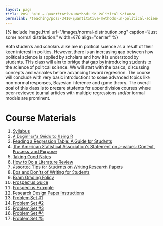 ```yaml
---
layout: page
title: POSC 3410 – Quantitative Methods in Political Science
permalink: /teaching/posc-3410-quantitative-methods-in-political-science/
---
```


{% include image.html url="/images/normal-distribution.png" caption="Just some normal distribution." width=676 align="center" %}

Both students and scholars alike are in political science as a result of their keen interest in politics. However, there is an increasing gap between how political science is applied by scholars and how it is understood by students. This class will aim to bridge that gap by introducing students to the science of political science. We will start with the basics, discussing concepts and variables before advancing toward regression. The course will conclude with very basic introductions to some advanced topics like non-normal responses, Bayesian inference and game theory. The overall goal of this class is to prepare students for upper division courses where peer-reviewed journal articles with multiple regressions and/or formal models are prominent.

# Course Materials

1. [Syllabus](https://www.dropbox.com/s/fribou4nn5vo9q3/posc3410-fall2016-syllabus.pdf?dl=0)
2. [A Beginner's Guide to Using R](/blog/2014/08/a-beginners-guide-to-using-r/)
3. [Reading a Regression Table: A Guide for Students](/blog/2014/08/reading-a-regression-table-a-guide-for-students/)
4. [The American Statistical Association's Statement on *p*-values: Context, Process, and Purpose](https://www.dropbox.com/s/x6wlbuov1da8a1b/The%20ASA%20s%20statement%20on%20p%20values%20context%20process%20and%20purpose.pdf?dl=0)
5. [Taking Good Notes](/blog/2014/09/taking-good-notes/)
6. [How to Do a Literature Review](/blog/2014/11/how-to-do-a-literature-review/)
7. [Assorted Tips for Students on Writing Research Papers](http://svmiller.com/blog/2015/12/assorted-tips-students-research-papers/)
8. [Dos and Don'ts of Writing for Students](/blog/2015/06/dos-and-donts-of-writing-for-students/)
9. [Exam Grading Policy](https://www.dropbox.com/s/apihjs7di81aqcv/svm-exam-grading-policy.pdf?dl=0)
10. [Prospectus Guide](https://www.dropbox.com/s/i2vzzg0vmy6ppw4/posc3410-prospectus-guide.pdf)
11. [Prospectus Example](https://www.dropbox.com/s/swrs77jawpxpec8/posc3410-prospectus-example.pdf?dl=0)
12. [Research Design Paper Instructions](https://www.dropbox.com/s/qhv4d4pjsk2rxgt/posc3410-research-design-paper-instructions.pdf?dl=0)
13. [Problem Set #1](https://www.dropbox.com/s/q3t37raz6alh3u8/posc3410-hw1.pdf?dl=0)
14. [Problem Set #2](https://www.dropbox.com/s/4fp0hozux8ova9y/posc3410-hw2.pdf?dl=0)
15. [Problem Set #3](https://www.dropbox.com/s/3cyi4akuznp8efa/posc3410-hw3.pdf?dl=0)
16. [Problem Set #4](https://www.dropbox.com/s/wosdpa2yh3svyl4/posc3410-hw4.pdf?dl=0)
17. [Problem Set #5](https://www.dropbox.com/s/xydln5cgce908zw/posc3410-hw5.pdf?dl=0)
